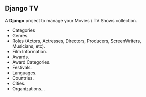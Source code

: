 Django TV
--------

A **Django** project to manage your Movies / TV Shows collection.

- Categories
- Genres.
- Roles (Actors, Actresses, Directors, Producers, ScreenWriters, Musicians, etc).
- Film Information.
- Awards.
- Award Categories.
- Festivals.
- Languages. 
- Countries.
- Cities.
- Organizations...
